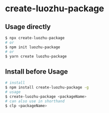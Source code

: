 # create-luozhu-package

## Usage directly

```sh
$ npx create-luozhu-package
# or
$ npm init luozhu-package
# or
$ yarn create luozhu-package
```

## Install before Usage

```sh
# install
$ npm install create-luozhu-package -g
# usage
$ create-luozhu-package <packageName>
# can also use in shorthand
$ clp <packageName>
```
